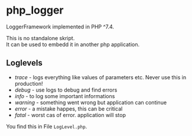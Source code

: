 # php_logger

LoggerFramework implemented in PHP ^7.4.

This is no standalone skript.  
It can be used to embedd it in another php application.

## Loglevels

+ _trace_   - logs everything like values of parameters etc. Never use this in production!
+ _debug_   - use logs to debug and find errors
+ _info_    - to log some important informations
+ _warning_ - something went wrong but application can continue
+ _error_   - a mistake happes, this can be critical
+ _fatal_   - worst cas of error. application will stop

You find this in File `LogLevel.php`.
